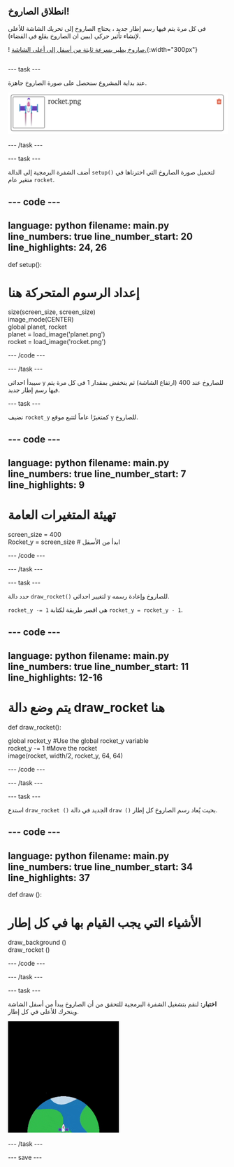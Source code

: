 ## انطلاق الصاروخ!

<div style="display: flex; flex-wrap: wrap">
<div style="flex-basis: 200px; flex-grow: 1; margin-right: 15px;">
في كل مرة يتم فيها رسم إطار جديد ، يحتاج الصاروخ إلى تحريك الشاشة للأعلى لإنشاء تأثير حركي (يبين ان الصاروخ يقلع في الفضاء).
</div>
<div>

! [صاروخ يطير بسرعة ثابتة من أسفل إلى أعلى الشاشة.](images/fly.gif){:width="300px"}

</div>
</div>

--- task ---

عند بداية المشروع سنحصل على صورة الصاروخ جاهزة.

![صورة الصاروخ في مكتبة صور Trinket.](images/trinket_rocket_image.png)

--- /task ---

--- task ---

أضف الشفرة البرمجية إلى الدالة `setup()` لتحميل صورة الصاروخ التي اخترناها في متغير عام `rocket`.

--- code ---
---
language: python filename: main.py line_numbers: true line_number_start: 20
line_highlights: 24, 26
---

def setup():   
# إعداد الرسوم المتحركة هنا   
size(screen_size, screen_size)   
image_mode(CENTER)   
global planet, rocket   
planet = load_image('planet.png')    
rocket = load_image('rocket.png')

--- /code ---

--- /task ---

سيبدأ احداثي `y` للصاروخ عند 400 (ارتفاع الشاشة) ثم ينخفض بمقدار 1 في كل مرة يتم فيها رسم إطار جديد.

--- task ---

نضيف `rocket_y` كمتغيرًا عاماً لتتبع موقع `y` للصاروخ.

--- code ---
---
language: python filename: main.py line_numbers: true line_number_start: 7
line_highlights: 9
---

# تهيئة المتغيرات العامة
screen_size = 400    
Rocket_y = screen_size # ابدأ من الأسفل

--- /code ---

--- /task ---

--- task ---

حدد دالة `draw_rocket()` لتغيير احداثي `y` للصاروخ وإعادة رسمه.

`rocket_y -= 1` هي اقصر طريقة لكتابة `rocket_y = rocket_y - 1`.

--- code ---
---
language: python filename: main.py line_numbers: true line_number_start: 11
line_highlights: 12-16
---

# يتم وضع دالة draw_rocket هنا
def draw_rocket():

  global rocket_y #Use the global rocket_y variable    
rocket_y -= 1 #Move the rocket    
image(rocket, width/2, rocket_y, 64, 64)


--- /code ---

--- /task ---

--- task ---

استدع `draw_rocket ()` الجديد في دالة `draw ()` بحيث يُعاد رسم الصاروخ كل إطار.

--- code ---
---
language: python filename: main.py line_numbers: true line_number_start: 34
line_highlights: 37
---

def draw ():   
# الأشياء التي يجب القيام بها في كل إطار   
draw_background ()   
draw_rocket ()


--- /code ---

--- /task ---

--- task ---

**اختبار:** لنقم بتشغيل الشفرة البرمجية للتحقق من أن الصاروخ يبدأ من أسفل الشاشة ويتحرك للأعلى في كل إطار.

![صورة الصاروخ في منتصف الشاشة.](images/trinket_rocket_fly.gif)

--- /task ---

--- save ---
